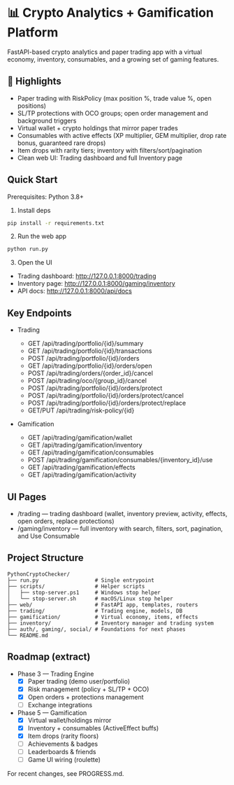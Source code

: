 # 📊 Crypto Analytics + Gamification Platform

FastAPI-based crypto analytics and paper trading app with a virtual economy, inventory, consumables, and a growing set of gaming features.

## 🚀 Highlights

- Paper trading with RiskPolicy (max position %, trade value %, open positions)
- SL/TP protections with OCO groups; open order management and background triggers
- Virtual wallet + crypto holdings that mirror paper trades
- Consumables with active effects (XP multiplier, GEM multiplier, drop rate bonus, guaranteed rare drops)
- Item drops with rarity tiers; inventory with filters/sort/pagination
- Clean web UI: Trading dashboard and full Inventory page

## Quick Start

Prerequisites: Python 3.8+

1) Install deps
```bash
pip install -r requirements.txt
```

2) Run the web app
```bash
python run.py
```

3) Open the UI
- Trading dashboard: http://127.0.0.1:8000/trading
- Inventory page: http://127.0.0.1:8000/gaming/inventory
- API docs: http://127.0.0.1:8000/api/docs

## Key Endpoints

- Trading
  - GET /api/trading/portfolio/{id}/summary
  - GET /api/trading/portfolio/{id}/transactions
  - POST /api/trading/portfolio/{id}/orders
  - GET /api/trading/portfolio/{id}/orders/open
  - POST /api/trading/orders/{order_id}/cancel
  - POST /api/trading/oco/{group_id}/cancel
  - POST /api/trading/portfolio/{id}/orders/protect
  - POST /api/trading/portfolio/{id}/orders/protect/cancel
  - POST /api/trading/portfolio/{id}/orders/protect/replace
  - GET/PUT /api/trading/risk-policy/{id}

- Gamification
  - GET /api/trading/gamification/wallet
  - GET /api/trading/gamification/inventory
  - GET /api/trading/gamification/consumables
  - POST /api/trading/gamification/consumables/{inventory_id}/use
  - GET /api/trading/gamification/effects
  - GET /api/trading/gamification/activity

## UI Pages

- /trading — trading dashboard (wallet, inventory preview, activity, effects, open orders, replace protections)
- /gaming/inventory — full inventory with search, filters, sort, pagination, and Use Consumable

## Project Structure

```
PythonCryptoChecker/
├── run.py                  # Single entrypoint
├── scripts/                # Helper scripts
│   ├── stop-server.ps1     # Windows stop helper
│   └── stop-server.sh      # macOS/Linux stop helper
├── web/                    # FastAPI app, templates, routers
├── trading/                # Trading engine, models, DB
├── gamification/           # Virtual economy, items, effects
├── inventory/              # Inventory manager and trading system
├── auth/, gaming/, social/ # Foundations for next phases
└── README.md
```

## Roadmap (extract)

- Phase 3 — Trading Engine
  - [x] Paper trading (demo user/portfolio)
  - [x] Risk management (policy + SL/TP + OCO)
  - [x] Open orders + protections management
  - [ ] Exchange integrations

- Phase 5 — Gamification
  - [x] Virtual wallet/holdings mirror
  - [x] Inventory + consumables (ActiveEffect buffs)
  - [x] Item drops (rarity floors)
  - [ ] Achievements & badges
  - [ ] Leaderboards & friends
  - [ ] Game UI wiring (roulette)

For recent changes, see PROGRESS.md.
